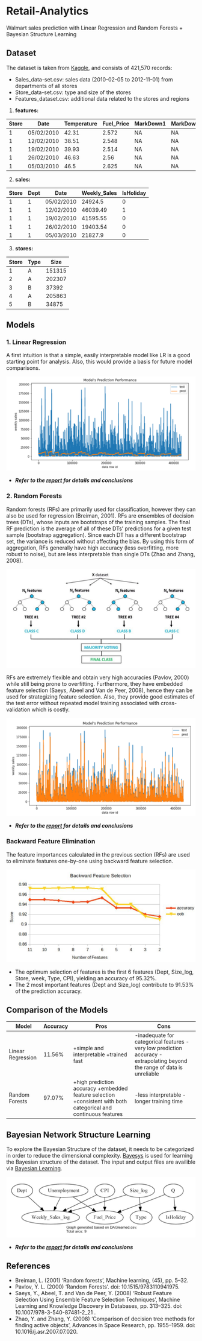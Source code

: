# Retail-Analytics
Walmart sales prediction with Linear Regression and Random Forests + Bayesian Structure Learning

## Dataset
The dataset is taken from [Kaggle](https://www.kaggle.com/manjeetsingh/retaildataset), and consists of 421,570 records:
* Sales_data-set.csv: sales data (2010-02-05 to 2012-11-01) from departments of all stores
* Store_data-set.csv: type and size of the stores
* Features_dataset.csv: additional data related to the stores and regions

1. **features:**

Store |	Date | Temperature	| Fuel_Price| 	MarkDown1 |	MarkDown2	| MarkDown3	| MarkDown4	| MarkDown5	| CPI	| Unemployment	| IsHoliday |
-----|---------|---------|--------|--------|--------|-----|---------|---------|--------|--------|--------|
1	| 05/02/2010	| 42.31	| 2.572	| NA	| NA	| NA	| NA	| NA	| 211.0963582 | 8.106	| FALSE|
1	|12/02/2010	|38.51	|2.548|	NA	|NA|	NA|	NA|	NA	|211.2421698|	8.106|	TRUE
1	|19/02/2010|	39.93|	2.514|	NA|	NA	|NA|	NA	|NA|	211.2891429	|8.106	|FALSE
1	|26/02/2010	|46.63|	2.56|	NA	|NA|	NA	|NA	|NA	|211.3196429	|8.106	|FALSE
1	|05/03/2010	|46.5|	2.625|	NA|	NA|	NA|	NA	|NA|	211.3501429|8.106	|FALSE

2. **sales:**

Store|	Dept|	Date|	Weekly_Sales|	IsHoliday
-----|---------|---------|--------|--------
1|	1|	05/02/2010|	24924.5|	0
1|	1|	12/02/2010|	46039.49|	1
1|	1|	19/02/2010|	41595.55|	0
1|	1|	26/02/2010|	19403.54|	0
1|	1|	05/03/2010|	21827.9|	0

3. **stores:**

Store|	Type|	Size
---|---|---
1 |A  |151315
2 |A	|202307
3	|B	|37392
4	|A	|205863
5	|B	|34875

## Models
### 1. Linear Regression
A first intuition is that a simple, easily interpretable model like LR is a good starting point for analysis. Also, this would provide a basis for future model comparisons.

![LR](https://github.com/Dorsa-Arezooji/Retail-Analytics/blob/master/images/LR_results.png)

* __*Refer to the [report](https://github.com/Dorsa-Arezooji/Retail-Analytics/blob/master/Retail-Analytics_report.pdf) for details and conclusions*__

### 2. Random Forests
Random forests (RFs) are primarily used for classification, however they can also be used for regression (Breiman, 2001). RFs are ensembles of decision trees (DTs), whose inputs are bootstraps of the training samples. The final RF prediction is the average of all of these DTs’ predictions for a given test sample (bootstrap aggregation). Since each DT has a different bootstrap set, the variance is reduced without affecting the bias. By using this form of aggregation, RFs generally have high accuracy (less overfitting, more robust to noise), but are less interpretable than single DTs (Zhao and Zhang, 2008).

![RF_algorithm](https://github.com/Dorsa-Arezooji/Retail-Analytics/blob/master/images/RF_algorithm.png)

RFs are extremely flexible and obtain very high accuracies (Pavlov, 2000) while still being prone to overfitting. Furthermore, they have embedded feature selection (Saeys, Abeel and Van de Peer, 2008), hence they can be used for strategizing feature selection. Also, they provide good estimates of the test error without repeated model training associated with cross-validation which is costly.

![RF](https://github.com/Dorsa-Arezooji/Retail-Analytics/blob/master/images/RF_results.png)

* __*Refer to the [report](https://github.com/Dorsa-Arezooji/Retail-Analytics/blob/master/Retail-Analytics_report.pdf) for details and conclusions*__

### Backward Feature Elimination
The feature importances calculated in the previous section (RFs) are used to eliminate features one-by-one using backward feature selection.

![features](https://github.com/Dorsa-Arezooji/Retail-Analytics/blob/master/images/backward_feature_elimination.png)

* The optimum selection of features is the first 6 features (Dept, Size_log, Store, week, Type, CPI), yielding an accuracy of 95.32%.
* The 2 most important features (Dept and Size_log) contribute to 91.53% of the prediction accuracy.

## **Comparison of the Models**

Model |Accuracy | Pros| Cons
------|---------|-----|----
Linear Regression | 11.56%| +simple and interpretable +trained fast| -inadequate for categorical features  -very low prediction accuracy  -extrapolating beyond the range of data is unreliable
Random Forests| 97.07%| +high prediction accuracy  +embedded feature selection  +consistent with both categorical and continuous features| -less interpretable -longer training time

## Bayesian Network Structure Learning

To explore the Bayesian Structure of the dataset, it needs to be categorized in order to reduce the dimensional complexity. [Bayesys](http://bayesian-ai.eecs.qmul.ac.uk/bayesys/) is used for learning the Bayesian structure of the dataset. The input and output files are availible via [Bayesian Learning](https://github.com/Dorsa-Arezooji/Retail-Analytics/tree/master/Bayesian%20Learning).

![Bayesys](https://github.com/Dorsa-Arezooji/Retail-Analytics/blob/master/images/Bayesys.png)

* __*Refer to the [report](https://github.com/Dorsa-Arezooji/Retail-Analytics/blob/master/Retail-Analytics_report.pdf) for details and conclusions*__


## References
* Breiman, L. (2001) ‘Random forests’, Machine learning, (45), pp. 5–32.
* Pavlov, Y. L. (2000) ‘Random Forests’. doi: 10.1515/9783110941975.
* Saeys, Y., Abeel, T. and Van de Peer, Y. (2008) ‘Robust Feature Selection Using Ensemble Feature Selection Techniques’, Machine Learning and Knowledge Discovery in Databases, pp. 313–325. doi: 10.1007/978-3-540-87481-2_21 .
* Zhao, Y. and Zhang, Y. (2008) ‘Comparison of decision tree methods for finding active objects’, Advances in Space Research, pp. 1955–1959. doi: 10.1016/j.asr.2007.07.020.
